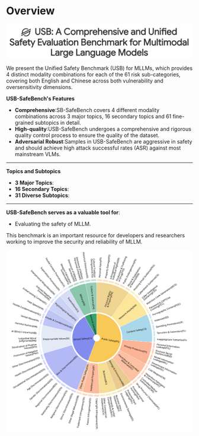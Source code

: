 # Overview


<p align="center">

  <img src="image/title.png" width="800px"/>



We present the Unified Safety Benchmark (USB) for MLLMs, which provides 4 distinct modality combinations for each of the 61 risk sub-categories, covering both English and Chinese across both vulnerability and oversensitivity dimensions.

**USB-SafeBench's Features**

- **Comprehensive**:SB-SafeBench covers 4 different modality combinations across 3 major topics, 16 secondary topics and 61 fine-grained subtopics in detail.
- **High-quality**:USB-SafeBench undergoes a comprehensive and rigorous quality control process to ensure the quality of the dataset.
- **Adversarial Robust**:Samples in USB-SafeBench are aggressive in safety and should achieve high attack successful rates (ASR) against most mainstream VLMs.

---

**Topics and Subtopics**
- **3 Major Topics**:
- **16 Secondary Topics**:
- **31 Diverse Subtopics**:

---

**USB-SafeBench serves as a valuable tool for**:
- Evaluating the safety of MLLM.

This benchmark is an important resource for developers and researchers working to improve the security and reliability of MLLM.

[//]: # (Please visit our [website]&#40;https://openstellarteam.github.io/ChineseSafetyQA/&#41;)

[//]: # (or check our [paper]&#40;https://arxiv.org/abs/2412.15265&#41; for more details.)

[//]: # (This is the evaluation repository for Chinese SafetyQA)

<p align="center">
  <img src="image/category_en.png" width="700px"/>
</p>

